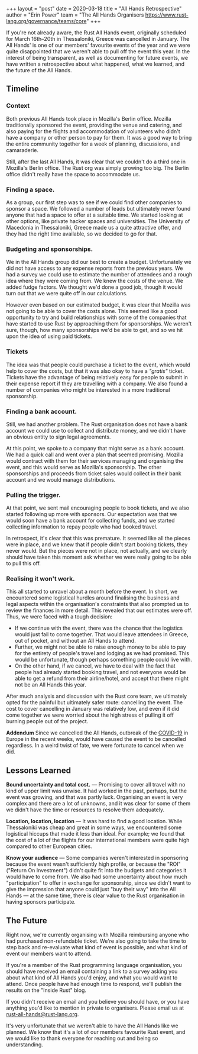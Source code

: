 +++
layout = "post"
date = 2020-03-18
title = "All Hands Retrospective"
author = "Erin Power"
team = "The All Hands Organisers <https://www.rust-lang.org/governance/teams/core>"
+++

If you're not already aware, the Rust All Hands event, originally scheduled for
March 16th–20th in Thessaloníki, Greece was cancelled in January. The All Hands'
is one of our members' favourite events of the year and we were quite
disappointed that we weren't able to pull off the event this year. In the
interest of being transparent, as well as documenting for future events, we
have written a retrospective about what happened, what we learned, and the
future of the All Hands.

## Timeline

### Context
Both previous All Hands took place in Mozilla's Berlin office. Mozilla
traditionally sponsored the event, providing the venue and catering, and also
paying for the flights and accommodation of volunteers who didn't have a
company or other person to pay for them. It was a good way to bring the entire
community together for a week of planning, discussions, and camaraderie.

Still, after the last All Hands, it was clear that we couldn't do a third one
in Mozilla's Berlin office. The Rust org was simply growing too big. The
Berlin office didn't really have the space to accommodate us.

### Finding a space.
As a group, our first step was to see if we could find other companies to
sponsor a space. We followed a number of leads but ultimately never found
anyone that had a space to offer at a suitable time. We started looking
at other options, like private hacker spaces and universities. The University
of Macedonia in Thessaloniki, Greece made us a quite attractive offer, and
they had the right time available, so we decided to go for that.

### Budgeting and sponsorships.
We in the All Hands group did our best to create a budget. Unfortunately we
did not have access to any expense reports from the previous years. We had a
survey we could use to estimate the number of attendees and a rough idea where
they were coming from. We knew the costs of the venue. We added fudge factors.
We thought we'd done a good job, though it would turn out that we were quite
off in our calculations.

However even based on our estimated budget, it was clear that Mozilla was not
going to be able to cover the costs alone. This seemed like a good opportunity
to try and build relationships with some of the companies that have started to
use Rust by approaching them for sponsorships. We weren't sure, though, how 
many sponsorships we'd be able to get, and so we hit upon the idea of using
paid tickets.

### Tickets
The idea was that people could purchase a ticket to the event, which would
help to cover the costs, but that it was also okay to have a *"gratis"*
ticket. Tickets have the advantage of being relatively easy for people to
submit in their expense report if they are travelling with a company. We also
found a number of companies who might be interested in a more
traditional sponsorship.

### Finding a bank account.
Still, we had another problem. The Rust organisation does not have a bank
account we could use to collect and distribute money, and we didn't have an
obvious entity to sign legal agreements.

At this point, we spoke to a company that might serve as a bank account. We
had a quick call and went over a plan that seemed promising. Mozilla would
contract with them for their services managing and organising the event, and
this would serve as Mozilla's sponsorship. The other sponsorships and proceeds
from ticket sales would collect in their bank account and we would
manage distributions.

### Pulling the trigger.
At that point, we sent mail encouraging people to book tickets, and we also
started following up more with sponsors. Our expectation was that we would
soon have a bank account for collecting funds, and we started collecting
information to repay people who had booked travel.

In retrospect, it's clear that this was premature. It seemed like all the
pieces were in place, and we knew that if people didn't start booking tickets,
they never would. But the pieces were not in place, not actually, and we clearly
should have taken this moment ask whether we were really going to be able to
pull this off.

### Realising it won't work.
This all started to unravel about a month before the event. In short, we
encountered some logistical hurdles around finalising the business and legal
aspects within the organisation's constraints that also prompted us to review
the finances in more detail. This revealed that our estimates were off. Thus,
we were faced with a tough decision:

* If we continue with the event, there was the chance that the logistics would
  just fail to come together. That would leave attendees in Greece, out of
  pocket, and without an All Hands to attend.
* Further, we might not be able to raise enough money to be able to pay for
  the entirety of people's travel and lodging as we had promised. This would be
  unfortunate, though perhaps something people could live with.
* On the other hand, if we cancel, we have to deal with the fact that people
  had already started booking travel, and not everyone would be able to get a
  refund from their airline/hotel, and accept that there might not be an
  All Hands this year.

After much analysis and discussion with the Rust core team, we ultimately
opted for the painful but ultimately safer route: cancelling the event. The
cost to cover cancelling in January was relatively low, and even if it did
come together we were worried about the high stress of pulling it off burning
people out of the project.

**Addendum** Since we cancelled the All Hands, outbreak of the [COVID-19] in
Europe in the recent weeks, would have caused the event to be cancelled
regardless. In a weird twist of fate, we were fortunate to cancel when we did.

[covid-19]: https://en.wikipedia.org/wiki/2019–20_coronavirus_pandemic

## Lessons Learned
**Bound uncertainty and total cost.** — Promising to cover all travel with
no kind of upper limit was unwise. It had worked in the past, perhaps, but the
event was growing, and that was partly luck. Organising an event is very complex
and there are a lot of unknowns, and it was clear for some of them we didn't have
the time or resources to resolve them adequately.

**Location, location, location** — It was hard to find a good location. While
Thessaloníki was cheap and great in some ways, we encountered some logistical
hiccups that made it less than ideal. For example; we found that the cost of a
lot of the flights for our international members were quite high compared to
other European cities.

**Know your audience** — Some companies weren't interested in sponsoring
because the event wasn't sufficiently high profile, or because the "ROI"
("Return On Investment") didn't quite fit into the budgets and categories it
would have to come from. We also had some uncertainty about how much
"participation" to offer in exchange for sponsorship, since we didn't want to
give the impression that anyone could just "buy their way" into the All Hands —
at the same time, there is clear value to the Rust organisation in having
sponsors participate.

## The Future

Right now, we're currently organising with Mozilla reimbursing anyone who had
purchased non-refundable ticket. We're also going to take the time to step back
and re-evaluate what kind of event is possible, and what kind of event our
members want to attend.

If you're a member of the Rust programming language organisation, you should
have received an email containing a link to a survey asking you about what
kind of All Hands you'd enjoy, and what you would want to attend. Once people
have had enough time to respond, we'll publish the results on the
"Inside Rust" blog.

If you didn't receive an email and you believe you should have, or you have
anything you'd like to mention in private to organisers. Please email us
at <rust-all-hands@rust-lang.org>.

It's very unfortunate that we weren't able to have the All Hands like we
planned. We know that it's a lot of our members favourite Rust event, and we
would like to thank everyone for reaching out and being so understanding.
